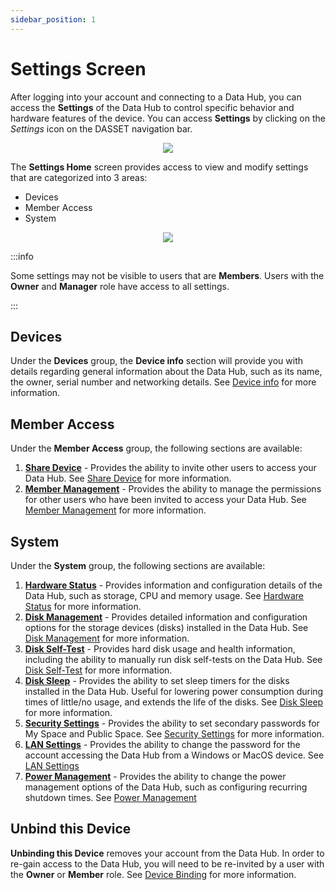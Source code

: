 ```yaml
---
sidebar_position: 1
---
```


# Settings Screen
After logging into your account and connecting to a Data Hub, you can access the **Settings** of the Data Hub to control specific behavior and hardware features of the device.  You can access **Settings** by clicking on the *Settings* icon on the DASSET navigation bar.

<p align="center">
<img src={require("./settings-icon.png").default} style={{transform:'scale(.75)'}} />
</p>

The **Settings Home** screen provides access to view and modify settings that are categorized into 3 areas:

- Devices
- Member Access
- System

<p align="center">
<img src={require("./settings-home.png").default} style={{transform:'scale(1.00)'}} />
</p>

:::info

Some settings may not be visible to users that are **Members**.  Users with the **Owner** and **Manager** role have access to all settings.

:::


## Devices
Under the **Devices** group, the **Device info** section will provide you with details regarding general information about the Data Hub, such as its name, the owner, serial number and networking details.  See [Device info](settings-device-info.md) for more information.

## Member Access
Under the **Member Access** group, the following sections are available:

1. **<u>Share Device</u>** - Provides the ability to invite other users to access your Data Hub.  See [Share Device](./settings-share-device.md) for more information.
2. **<u>Member Management</u>** - Provides the ability to manage the permissions for other users who have been invited to access your Data Hub.  See [Member Management](./settings-member-management.md) for more information.

## System
Under the **System** group, the following sections are available:

1. **<u>Hardware Status</u>** - Provides information and configuration details of the Data Hub, such as storage, CPU and memory usage.  See [Hardware Status](./settings-hardware-status.md) for more information.
2. **<u>Disk Management</u>** - Provides detailed information and configuration options for the storage devices (disks) installed in the Data Hub.  See [Disk Management](./settings-disk-management.md) for more information.
3. **<u>Disk Self-Test</u>** - Provides hard disk usage and health information, including the ability to manually run disk self-tests on the Data Hub.  See [Disk Self-Test](./settings-disk-self-test.md) for more information.
4. **<u>Disk Sleep</u>** - Provides the ability to set sleep timers for the disks installed in the Data Hub.  Useful for lowering power consumption during times of little/no usage, and extends the life of the disks.  See [Disk Sleep](./settings-disk-sleep.md) for more information.
5. **<u>Security Settings</u>** - Provides the ability to set secondary passwords for My Space and Public Space.  See [Security Settings](./settings-security-settings.md) for more information.
6. **<u>LAN Settings</u>** - Provides the ability to change the password for the account accessing the Data Hub from a Windows or MacOS device.  See [LAN Settings](./settings-lan-settings.md)
7. **<u>Power Management</u>** - Provides the ability to change the power management options of the Data Hub, such as configuring recurring shutdown times.  See [Power Management](./settings-power-management.md)

## Unbind this Device
**Unbinding this Device** removes your account from the Data Hub.  In order to re-gain access to the Data Hub, you will need to be re-invited by a user with the **Owner** or **Member** role.  See [Device Binding](../../concepts/device-binding.md) for more information.